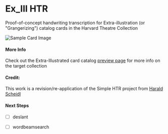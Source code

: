 # Ex_Ill HTR
Proof-of-concept handwriting transcription for Extra-illustration (or "Grangerizing") catalog cards in the Harvard Theatre Collection

![Sample Card Image](https://libapps.s3.amazonaws.com/accounts/56717/images/Ex_Ill_Card.JPG)

#### More Info
Check out the Extra-Illustrated card catalog [preview page](https://guides.library.harvard.edu/c.php?g=952283&p=6870117&preview=f9ab7760c58a9bd38a72eb2dc5ddf111) for more info on the target collection

#### Credit:
This work is a revision/re-application of the Simple HTR project from [Harald Scheidl](https://github.com/githubharald/SimpleHTR)

#### Next Steps
- [ ] deslant
- [ ] wordbeamsearch

